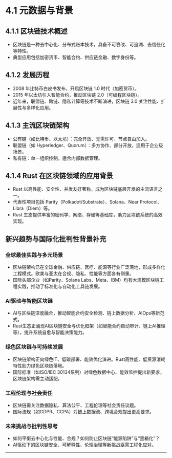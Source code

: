 # 4.1 元数据与背景

## 4.1.1 区块链技术概述

- 区块链是一种去中心化、分布式账本技术，具备不可篡改、可追溯、去信任化等特性。
- 典型应用包括加密货币、智能合约、供应链金融、数字身份等。

## 4.1.2 发展历程

- 2008 年比特币白皮书发布，开启区块链 1.0 时代（加密货币）。
- 2015 年以太坊引入智能合约，推动区块链 2.0（可编程区块链）。
- 近年来，联盟链、跨链、隐私计算等技术不断演进，区块链 3.0 关注性能、扩展性与多样化应用。

## 4.1.3 主流区块链架构

- 公有链（如比特币、以太坊）：完全开放、无需许可，节点自由加入。
- 联盟链（如 Hyperledger、Quorum）：多方协作、部分开放，适用于企业级场景。
- 私有链：单一组织控制，适合内部数据管理。

## 4.1.4 Rust 在区块链领域的应用背景

- Rust 以高性能、安全性、并发友好著称，成为区块链底层开发的主流语言之一。
- 代表性项目包括 Parity（Polkadot/Substrate）、Solana、Near Protocol、Libra（Diem）等。
- Rust 生态提供丰富的密码学、网络、存储等基础库，助力区块链系统的高效实现。

## 新兴趋势与国际化批判性背景补充

### 全球最佳实践与多元场景

- 区块链架构已在全球金融、供应链、医疗、能源等行业广泛落地，形成多样化工程模式。欧美与亚太在合规、隐私、性能等方面各有侧重。
- 国际头部企业（如Parity、Solana Labs、Meta、IBM）均有大规模区块链工程实践，推动了标准化与自动化工具链发展。

### AI驱动与智能区块链

- AI与区块链深度融合，推动智能合约安全检测、链上数据分析、AIOps等新范式。
- Rust生态正涌现AI区块链安全与优化框架（如智能合约自动审计、链上AI推理等），提升系统自愈与智能决策能力。

### 绿色区块链与可持续发展

- 区块链架构正向绿色IT、低碳部署、能效优化演进。Rust高性能、低资源消耗特性助力绿色区块链落地。
- 国际标准（如ISO/IEC 30134系列）对绿色数据中心、能效监控提出新要求，区块链架构需主动适配。

### 工程伦理与社会责任

- 区块链需关注数据隐私、算法公平、工程伦理等社会责任议题。
- 国际法规（如GDPR、CCPA）对链上数据流、跨境合规提出更高要求。

### 未来挑战与批判性思考

- 如何平衡去中心化与性能、合规？如何防止区块链“能源陷阱”与“黑箱化”？
- AI驱动下的区块链安全、可解释性、伦理治理等新挑战亟需工程化应对。

---
